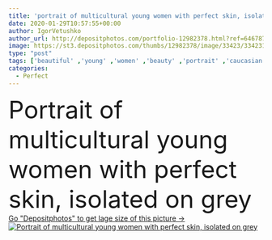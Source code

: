 ```yaml
---
title: 'portrait of multicultural young women with perfect skin, isolated on grey'
date: 2020-01-29T10:57:55+00:00
author: IgorVetushko
author_url: http://depositphotos.com/portfolio-12982378.html?ref=64678756
image: https://st3.depositphotos.com/thumbs/12982378/image/33423/334231070/api_thumb_450.jpg?forcejpeg=true
type: "post"
tags: ['beautiful' ,'young' ,'women' ,'beauty' ,'portrait' ,'caucasian' ,'girls' ,'wellbeing' ,'friendship' ,'care' ,'european' ,'tender' ,'makeup' ,'skincare' ,'purity' ,'together' ,'togetherness' ,'friends' ,'attractive' ,'faces' ,'wellness' ,'tenderness' ,'multiracial' ,'multicultural' ,'multiethnic' ,'Two People' ,'copy space' ,'Studio Shot' ,'african american' ,'skin care' ,'isolated on grey' ,'clean skin' ,'perfect skin' ,'dark lips' ,'clean faces' ]
categories: 
  - Perfect
---
```

<div aling="center">
            <font size="60"> Portrait of multicultural young women with perfect skin, isolated on grey</font>   
</div>
<div>
    <a href='https://depositphotos.com/334231070/stock-photo-portrait-multicultural-young-women-perfect.html?ref=64678756' target=_blank > Go "Depositphotos" to get lage size of this picture ->
        <img href='https://depositphotos.com/334231070/stock-photo-portrait-multicultural-young-women-perfect.html?ref=64678756' src='https://st3.depositphotos.com/12982378/33423/i/950/depositphotos_334231070-stock-photo-portrait-multicultural-young-women-perfect.jpg?forcejpeg=true' alt='Portrait of multicultural young women with perfect skin, isolated on grey' >
    </a>
</div>
